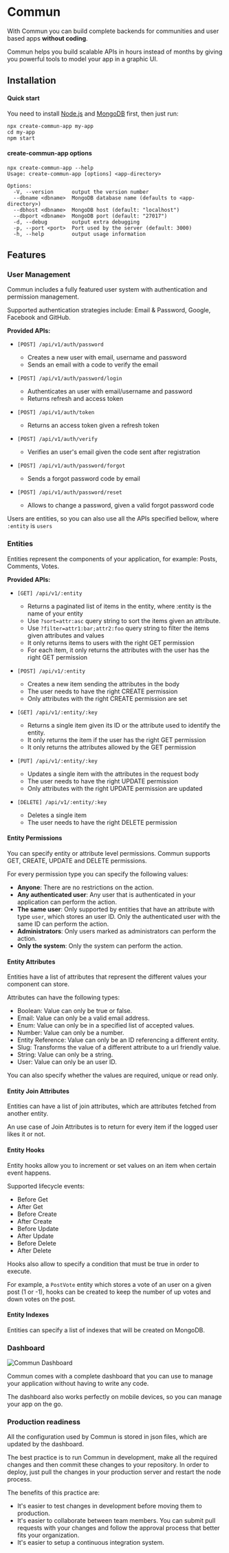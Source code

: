# Commun

With Commun you can build complete backends for communities and user based apps **without coding**.

Commun helps you build scalable APIs in hours instead of months by giving you powerful tools to model your app in a graphic UI.   

## Installation

#### Quick start

You need to install [Node.js](https://nodejs.org/en/download/) and [MongoDB](https://docs.mongodb.com/manual/installation/) first, then just run:

```
npx create-commun-app my-app
cd my-app
npm start
```

#### create-commun-app options

```
npx create-commun-app --help
Usage: create-commun-app [options] <app-directory>

Options:
  -V, --version      output the version number
  --dbname <dbname>  MongoDB database name (defaults to <app-directory>)
  --dbhost <dbname>  MongoDB host (default: "localhost")
  --dbport <dbname>  MongoDB port (default: "27017")
  -d, --debug        output extra debugging
  -p, --port <port>  Port used by the server (default: 3000)
  -h, --help         output usage information
```

## Features

### User Management

Commun includes a fully featured user system with authentication and permission management.

Supported authentication strategies include: Email & Password, Google, Facebook and GitHub.

**Provided APIs:**

* `[POST] /api/v1/auth/password`
  - Creates a new user with email, username and password
  - Sends an email with a code to verify the email 

* `[POST] /api/v1/auth/password/login`
  - Authenticates an user with email/username and password
  - Returns refresh and access token

* `[POST] /api/v1/auth/token`
  - Returns an access token given a refresh token

* `[POST] /api/v1/auth/verify`
  - Verifies an user's email given the code sent after registration

* `[POST] /api/v1/auth/password/forgot`
  - Sends a forgot password code by email

* `[POST] /api/v1/auth/password/reset`
  - Allows to change a password, given a valid forgot password code

Users are entities, so you can also use all the APIs specified bellow, where `:entity` is `users`

### Entities

Entities represent the components of your application, for example: Posts, Comments, Votes.

**Provided APIs:**

* `[GET] /api/v1/:entity`
  - Returns a paginated list of items in the entity, where :entity is the name of your entity
  - Use `?sort=attr:asc` query string to sort the items given an attribute.
  - Use `?filter=attr1:bar;attr2:foo` query string to filter the items given attributes and values
  - It only returns items to users with the right GET permission
  - For each item, it only returns the attributes with the user has the right GET permission

* `[POST] /api/v1/:entity`
  - Creates a new item sending the attributes in the body
  - The user needs to have the right CREATE permission
  - Only attributes with the right CREATE permission are set

* `[GET] /api/v1/:entity/:key`
  - Returns a single item given its ID or the attribute used to identify the entity.
  - It only returns the item if the user has the right GET permission
  - It only returns the attributes allowed by the GET permission
 
* `[PUT] /api/v1/:entity/:key`
  - Updates a single item with the attributes in the request body
  - The user needs to have the right UPDATE permission
  - Only attributes with the right UPDATE permission are updated

* `[DELETE] /api/v1/:entity/:key`
  - Deletes a single item
  - The user needs to have the right DELETE permission

#### Entity Permissions

You can specify entity or attribute level permissions. Commun supports GET, CREATE, UPDATE and DELETE permissions.

For every permission type you can specify the following values:
- **Anyone**: There are no restrictions on the action.
- **Any authenticated user**: Any user that is authenticated in your application can perform the action.
- **The same user**: Only supported by entities that have an attribute with type `user`, which stores an user ID. Only the authenticated user with the same ID can perform the action.
- **Administrators**: Only users marked as administrators can perform the action.
- **Only the system**: Only the system can perform the action.

#### Entity Attributes

Entities have a list of attributes that represent the different values your component can store.

Attributes can have the following types:
- Boolean: Value can only be true or false.
- Email: Value can only be a valid email address.
- Enum: Value can only be in a specified list of accepted values. 
- Number: Value can only be a number.
- Entity Reference: Value can only be an ID referencing a different entity.
- Slug: Transforms the value of a different attribute to a url friendly value.
- String: Value can only be a string.
- User: Value can only be an user ID.

You can also specify whether the values are required, unique or read only.

#### Entity Join Attributes

Entities can have a list of join attributes, which are attributes fetched from another entity.

An use case of Join Attributes is to return for every item if the logged user likes it or not.

#### Entity Hooks

Entity hooks allow you to increment or set values on an item when certain event happens.

Supported lifecycle events:
- Before Get
- After Get
- Before Create
- After Create
- Before Update
- After Update
- Before Delete
- After Delete

Hooks also allow to specify a condition that must be true in order to execute.

For example, a `PostVote` entity which stores a vote of an user on a given post (1 or -1), hooks can be created to keep the number of up votes and down votes on the post.

#### Entity Indexes

Entities can specify a list of indexes that will be created on MongoDB.

### Dashboard

![Commun Dashboard](https://i.imgur.com/CgHlnVk.png)

Commun comes with a complete dashboard that you can use to manage your application without having to write any code.

The dashboard also works perfectly on mobile devices, so you can manage your app on the go.

### Production readiness

All the configuration used by Commun is stored in json files, which are updated by the dashboard.

The best practice is to run Commun in development, make all the required changes and then commit these changes to your repository.
In order to deploy, just pull the changes in your production server and restart the node process.

The benefits of this practice are: 
* It's easier to test changes in development before moving them to production.
* It's easier to collaborate between team members. You can submit pull requests with your changes and follow the approval process that better fits your organization.
* It's easier to setup a continuous integration system.
